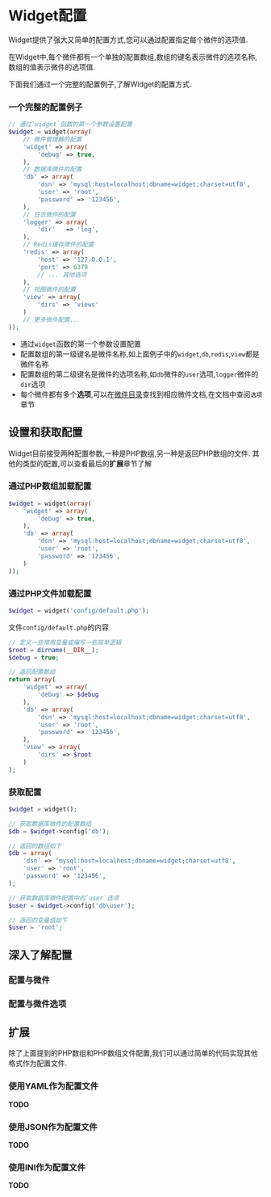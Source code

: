 # Widget配置

Widget提供了强大又简单的配置方式,您可以通过配置指定每个微件的选项值.

在Widget中,每个微件都有一个单独的配置数组,数组的键名表示微件的选项名称,数组的值表示微件的选项值.

下面我们通过一个完整的配置例子,了解Widget的配置方式.

### 一个完整的配置例子

```php
// 通过`widget`函数的第一个参数设置配置
$widget = widget(array(
    // 微件管理器的配置
    'widget' => array(
        'debug' => true,
    ),
    // 数据库微件的配置
    'db' => array(
        'dsn' => 'mysql:host=localhost;dbname=widget;charset=utf8',
        'user' => 'root',
        'password' => '123456',
    ),
    // 日志微件的配置
    'logger' => array(
        'dir'   => 'log',
    ),
    // Redis缓存微件的配置
    'redis' => array(
        'host' => '127.0.0.1',
        'port' => 6379
        // ... 其他选项
    ),
    // 视图微件的配置
    'view' => array(
        'dirs' => 'views'
    )
    // 更多微件配置...
));
```

* 通过`widget`函数的第一个参数设置配置
* 配置数组的第一级键名是微件名称,如上面例子中的`widget`,`db`,`redis`,`view`都是微件名称
* 配置数组的第二级键名是微件的选项名称,如`db`微件的`user`选项,`logger`微件的`dir`选项
* 每个微件都有多个**选项**,可以在[微件目录](README.md)查找到相应微件文档,在文档中查阅`选项`章节

## 设置和获取配置

Widget目前接受两种配置参数,一种是PHP数组,另一种是返回PHP数组的文件.
其他的类型的配置,可以查看最后的**扩展**章节了解

### 通过PHP数组加载配置

```php
$widget = widget(array(
    'widget' => array(
        'debug' => true,
    ),
    'db' => array(
        'dsn' => 'mysql:host=localhost;dbname=widget;charset=utf8',
        'user' => 'root',
        'password' => '123456',
    )
));
```

### 通过PHP文件加载配置

```php
$widget = widget('config/default.php');
```

文件`config/default.php`的内容

```php
// 定义一些常用变量或编写一些简单逻辑
$root = dirname(__DIR__);
$debug = true;

// 返回配置数组
return array(
    'widget' => array(
        'debug' => $debug
    ),
    'db' => array(
        'dsn' => 'mysql:host=localhost;dbname=widget;charset=utf8',
        'user' => 'root',
        'password' => '123456',
    ),
    'view' => array(
        'dirs' => $root
    )
);
```

### 获取配置

```php
$widget = widget();

// 获取数据库微件的配置数组
$db = $widget->config('db');

// 返回的数组如下
$db = array(
    'dsn' => 'mysql:host=localhost;dbname=widget;charset=utf8',
    'user' => 'root',
    'password' => '123456',
);

// 获取数据库微件配置中的`user`选项
$user = $widget->config('db\user');

// 返回的变量值如下
$user = 'root';
```

## 深入了解配置

### 配置与微件

### 配置与微件选项

## 扩展

除了上面提到的PHP数组和PHP数组文件配置,我们可以通过简单的代码实现其他格式作为配置文件.

### 使用YAML作为配置文件

**TODO**

### 使用JSON作为配置文件

**TODO**

### 使用INI作为配置文件

**TODO**